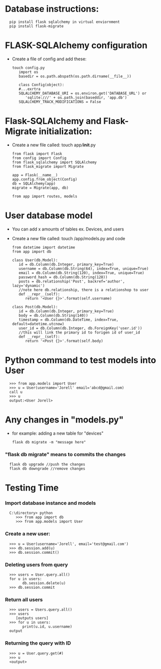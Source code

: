 # Database instructions:
      pip install flask sqlalchemy in virtual enviornment
      pip install flask-migrate


# FLASK-SQLAlchemy configuration
- Create a file of config and add these:

      touch config.py
         import os
         basedir = os.path.abspath(os.path.dirname(__file__))

         class Config(object):
         #...exrtra
         SQLALCHEMY_DATABASE_URI = os.environ.get('DATABASE_URL') or
            'sqlite:///' + os.path.join(baseddir, 'app.db')
         SQLALCHEMY_TRACK_MODIFICATIONS = False

# Flask-SQLAlchemy and Flask-Migrate initialization:
   - Create a new file called: 
      touch app/__init__.py

         from flask import Flask
         from config import Config
         from flask_sqlalchemy import SQLAlchemy
         from flask_migrate import Migrate

         app = Flask(__name__)
         app.config.from_object(Config)
         db = SQLAlchemy(app)
         migrate = Migrate(app, db)

         from app import routes, models

# User database model
- You can add x amounts of tables ex. Devices, and users
- Create a new file called: touch /app/models.py and code
      
      from datetime import datetime
      from app import db

      class User(db.Model):
         id = db.Column(db.Integer, primary_key=True)
         username = db.Column(db.String(64), index=True, unique=True)
         email = db.Column(db.String(120), index=True, unique=True)
         password_hash = db.Column(db.String(128))
         posts = db.relationship('Post', backref='author', lazy='dynamic')
         //note here db.relationship, there is a relationshop to user
         def __repr__(self):
            return '<User {}>'.format(self.username)

      class Post(db.Model):
         id = db.Column(db.Integer, primary_key=True)
         body = db.Column(db.String(140))
         timestamp = db.Column(db.DateTime, index=True, default=datetime.utcnow)
         user_id = db.Column(db.Integer, db.ForeignKey('user.id'))
         //this will link the primary id to forigen id of user_id
         def __repr__(self):
            return '<Post {}>'.format(self.body) 
# Python command to test models into User
      >>> from app.models import User
      >>> u = User(username='Jorell' email='abcd@gmail.com)
      call u
      >>> u
      output:<User Jorell>

# Any changes in "models.py"
   - for example: adding a new table for "devices"

         flask db migrate -m "message here"
### "flask db migrate" means to commits the changes

      flask db upgrade //push the changes
      flask db downgrade //remove changes

# Testing Time
   ### Import database instance and models
      C:\directory> python
         >>> from app import db
         >>> from app.models import User
   
   ### Create a new user:
      >>> u = User(username='Jorell', email='test@gmail.com')
      >>> db.session.add(u)
      >>> db.session.commit()
      
   ### Deleting users from query
      >>> users = User.query.all()
      for u in users:
            db.session.delete(u)
      >>> db.session.commit

   ### Return all users
      >>> users = Users.query.all()
      >>> users
         [outputs users]
      >>> for u in users:
            print(u.id, u.username)
      output

   ### Returning the query with ID
      >>> u = User.query.get(#)
      >>> u
      <output>
